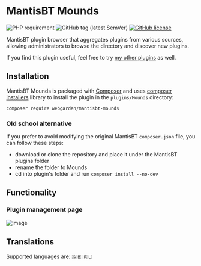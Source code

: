 # MantisBT Mounds

![PHP requirement](https://img.shields.io/packagist/php-v/webgarden/mantisbt-mounds?logo=php&style=flat-square)
![GitHub tag (latest SemVer)](https://img.shields.io/github/v/tag/andrzejkupczyk/mantisbt-mounds?sort=semver&style=flat-square)
[![GitHub license](https://img.shields.io/github/license/andrzejkupczyk/mantisbt-mounds?style=flat-square)](https://github.com/andrzejkupczyk/mantisbt-mounds/blob/main/LICENSE "License")

MantisBT plugin browser that aggregates plugins from various sources, allowing administrators to browse the directory and discover new plugins.

If you find this plugin useful, feel free to try [my other plugins](https://github.com/search?q=user%3Aandrzejkupczyk+topic%3Amantisbt-plugin) as well.

## Installation

MantisBT Mounds is packaged with [Composer](https://getcomposer.org/) 
and uses [composer installers](https://github.com/composer/installers) library 
to install the plugin in the `plugins/Mounds` directory:

`composer require webgarden/mantisbt-mounds`

### Old school alternative

If you prefer to avoid modifying the original MantisBT `composer.json` file, 
you can follow these steps:
- download or clone the repository and place it under the MantisBT plugins folder
- rename the folder to Mounds
- cd into plugin's folder and run `composer install --no-dev`

## Functionality

### Plugin management page

![image](https://user-images.githubusercontent.com/11018286/211188753-3d4714e5-89df-4f04-8b72-4b113c557c4d.png)

## Translations

Supported languages are: :gb: :poland:
